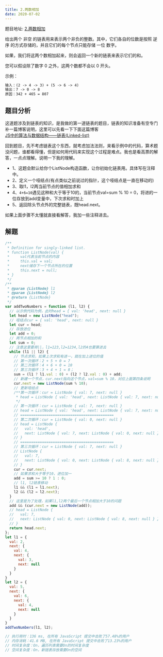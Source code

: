 ```yaml
---
title: 2.两数相加
date: 2020-07-02
---
```

题目地址: [2.两数相加](https://leetcode-cn.com/problems/add-two-numbers/) <br/>

给出两个 非空 的链表用来表示两个非负的整数。其中，它们各自的位数是按照 逆序 的方式存储的，并且它们的每个节点只能存储 一位 数字。

如果，我们将这两个数相加起来，则会返回一个新的链表来表示它们的和。

您可以假设除了数字 0 之外，这两个数都不会以 0 开头。

示例：
```md
输入：(2 -> 4 -> 3) + (5 -> 6 -> 4)
输出：7 -> 0 -> 8
原因：342 + 465 = 807
```
## 题目分析
这道题涉及到链表的知识，是我做的第一道链表的题目，链表的知识准备有空专门补一篇博客说明，这里可以先看一下下面这篇博客<br/>
[JS中的算法与数据结构——链表(Linked-list)](https://www.jianshu.com/p/f254ec665e57)

回到题目，先不考虑链表这个东西，就考虑加法法则，来看示例中的代码，算术题没问题，谁都看得懂，但是如何用代码来实现这个过程是难点。我也是看高票的解答，一点点理解。说明一下我的理解。
- 1、这题会默认给你个ListNode构造函数，让你初始化链表用。具体写在注释中。
- 2、定义一个哑结点(有点类似之前说过的指针，这个哑结点是一直在移动的)
- 3、取l1，l2两当前节点的值相加求和
- 4、`4+6=10`遇见这种和大于等于10的，当前节点val=sum % 10 = 0，将进的一位存放到add变量中，下次求和时加上
- 5、返回除头节点外的完整链表，既head.next。

如果上面步骤不太懂就直接看解答，我加一些注释进去。
## 解题
```js
/**
 * Definition for singly-linked list.
 * function ListNode(val) {
 *     val代表当前节点的内容
 *     this.val = val;
 *     next储存下一个节点所在的位置
 *     this.next = null;
 * }
 */
/**
 * @param {ListNode} l1
 * @param {ListNode} l2
 * @return {ListNode}
 */
var addTwoNumbers = function (l1, l2) {
  // 以示例代码为例，此时head = { val: 'head', next: null }
  let head = new ListNode("head");
  // 哑结点cur = { val: 'head', next: null }
  let cur = head;
  // 存放进位
  let add = 0;
  // 两节点相加的和
  let sum = 0;
  // 注意这里要用||，l1=123,l2=1234,l2的4也要算进去
  while (l1 || l2) {
    // 节点求和，如果上次求和有进一，就在加上进位的值
    // 第一次循环：2 + 5 + 0 = 7
    // 第二次循环：4 + 6 + 0 = 10
    // 第三次循环：3 + 4 + 1 = 8；
    sum = (l1 ? l1.val : 0) + (l2 ? l2.val : 0) + add;
    // 新建一个节点，cur.next指向这个节点，val=sum % 10，对应上面第四条说明
    cur.next = new ListNode(sum % 10);
    // 更新哑结点
    /**第一次循环：cur = ListNode { val: 7, next: null }
     * head = ListNode { val: 'head', next: ListNode { val: 7, next: null } }
     */
    // 第一次循环：cur = ListNode { val: 7, next: null }
    // head = ListNode { val: 'head', next: ListNode { val: 7, next: null } }
    // ===========================================
    // 第二次循环：cur = ListNode { val: 0, next: null }
    // head = ListNode {
    //   val: 'head',
    //   next: ListNode { val: 7, next: ListNode { val: 0, next: null } }
    // }
    // ===========================================
    // 第三次循环：cur = ListNode { val: 7, next: null }
    // ListNode {
    //   val: 7,
    //   next: ListNode { val: 0, next: ListNode { val: 8, next: null } }
    // }
    cur = cur.next;
    // 如果求和大于等于10，进位加一
    add = sum >= 10 ? 1 : 0;
    // l1, l2链表移动
    l1 && (l1 = l1.next);
    l2 && (l2 = l2.next);
  }
  // 这里是为了处理，如果l1,l2两个最后一个节点相加大于10的问题
  add && (cur.next = new ListNode(add));
  // head = ListNode {
  //   val: 7,
  //   next: ListNode { val: 0, next: ListNode { val: 8, next: null } }
  // }
  return head.next;
};
let l1 = {
  val: 2,
  next: {
    val: 4,
    next: {
      val: 3,
      next: null
    }
  }
}
let l2 = {
  val: 5,
  next: {
    val: 6,
    next: {
      val: 4,
      next: null
    }
  }
}
addTwoNumbers(l1, l2);

// 执行用时：136 ms, 在所有 JavaScript 提交中击败了57.48%的用户
// 内存消耗：41.6 MB, 在所有 JavaScript 提交中击败了13.23%的用户
// 时间复杂度：On，遍历列表需要On的时间复杂度
// 空间复杂度：On，新链表存放需要On的空间
```
